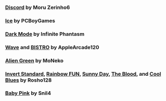 ### [Discord](/Discord/Modules) by Moru Zerinho6

### [Ice](/Ice/Modules) by PCBoyGames

### [Dark Mode](/Dark%20Mode/Modules) by Infinite Phantasm

### [Wave](/Wave/Modules) and [BISTRO](/BISTRO/Modules) by AppleArcade120

### [Alien Green](/Alien%20Green/Modules) by MoNeko

### [Invert Standard](/Invert%20Standard/Modules), [Rainbow FUN](/Rainbow%20FUN/Modules), [Sunny Day](/Sunny%20Day/Modules), [The Blood](/The%20Blood/Modules), and [Cool Blues](/Cool%20Blues/Modules) by Rosho128

### [Baby Pink](/Baby%20Pink/Modules) by Snil4
